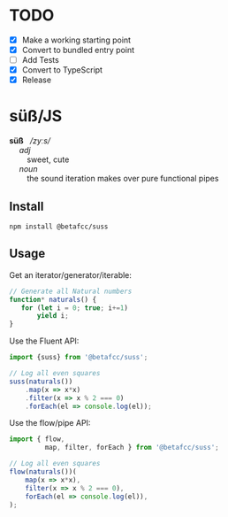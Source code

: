# TODO
- [x] Make a working starting point
- [X] Convert to bundled entry point
- [ ] Add Tests
- [X] Convert to TypeScript
- [X] Release

# süß/JS

**süß** &nbsp; _/zyːs/_ <br>
&emsp; _adj_ <br>
&emsp;&emsp; sweet, cute <br>
&emsp; _noun_ <br>
&emsp;&emsp; the sound iteration makes over pure functional pipes


Install
-------

    npm install @betafcc/suss

Usage
-----

Get an iterator/generator/iterable:
```js
// Generate all Natural numbers
function* naturals() {
   for (let i = 0; true; i+=1)
       yield i;
}
```

Use the Fluent API:
```js
import {suss} from '@betafcc/suss';

// Log all even squares
suss(naturals())
    .map(x => x*x)
    .filter(x => x % 2 === 0)
    .forEach(el => console.log(el));
```

Use the flow/pipe API:
```js
import { flow,
         map, filter, forEach } from '@betafcc/suss';

// Log all even squares
flow(naturals())(
    map(x => x*x),
    filter(x => x % 2 === 0),
    forEach(el => console.log(el)),
);
```
